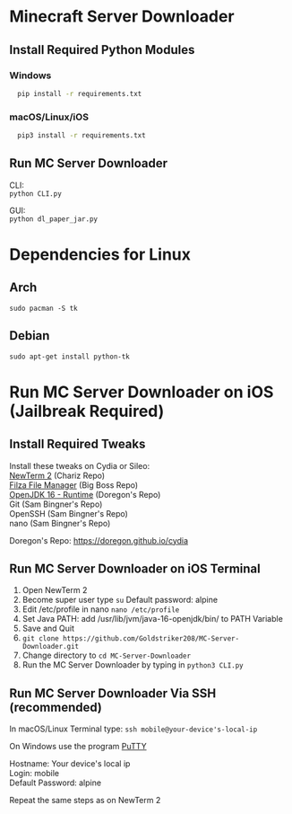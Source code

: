 # Minecraft Server Downloader
## Install Required Python Modules
### Windows
  ```sh
    pip install -r requirements.txt
  ```
### macOS/Linux/iOS
  ```sh
    pip3 install -r requirements.txt
  ```
## Run MC Server Downloader  
CLI:      
```python CLI.py```  

GUI:    
```python dl_paper_jar.py```  
  
# Dependencies for Linux  
## Arch  
```sudo pacman -S tk```  
## Debian  
```sudo apt-get install python-tk```  
  

# Run MC Server Downloader on iOS (Jailbreak Required)
## Install Required Tweaks 
Install these tweaks on Cydia or Sileo:   
[NewTerm 2](https://chariz.com/get/newterm) (Chariz Repo)  
[Filza File Manager](http://cydia.saurik.com/package/com.tigisoftware.filza/) (Big Boss Repo)  
[OpenJDK 16 - Runtime](https://doregon.github.io/cydia) (Doregon's Repo)  
Git (Sam Bingner's Repo)   
OpenSSH (Sam Bingner's Repo)   
nano (Sam Bingner's Repo)  

Doregon's Repo:  https://doregon.github.io/cydia

## Run MC Server Downloader on iOS Terminal
1. Open NewTerm 2
2. Become super user type ```su``` Default password: alpine
3. Edit /etc/profile in nano  ```nano /etc/profile```
4. Set Java PATH: add /usr/lib/jvm/java-16-openjdk/bin/ to PATH Variable
5. Save and Quit
6. ```git clone https://github.com/Goldstriker208/MC-Server-Downloader.git```
7. Change directory to ```cd MC-Server-Downloader```
8. Run the MC Server Downloader by typing in ```python3 CLI.py```

## Run MC Server Downloader Via SSH (recommended)
In macOS/Linux Terminal type:
```ssh mobile@your-device's-local-ip```   

On Windows use the program [PuTTY](https://www.putty.org/) 

Hostname: Your device's local ip  
Login: mobile  
Default Password: alpine  

Repeat the same steps as on NewTerm 2  

